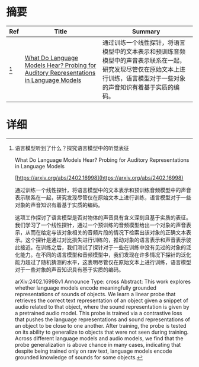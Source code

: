 # 摘要

| Ref | Title | Summary |
| --- | --- | --- |
| [^1] | [What Do Language Models Hear? Probing for Auditory Representations in Language Models](https://arxiv.org/abs/2402.16998) | 通过训练一个线性探针，将语言模型中的文本表示和预训练音频模型中的声音表示联系在一起，研究发现尽管仅在原始文本上进行训练，语言模型对于一些对象的声音知识有着基于实质的编码。 |

# 详细

[^1]: 语言模型听到了什么？探究语言模型中的听觉表征

    What Do Language Models Hear? Probing for Auditory Representations in Language Models

    [https://arxiv.org/abs/2402.16998](https://arxiv.org/abs/2402.16998)

    通过训练一个线性探针，将语言模型中的文本表示和预训练音频模型中的声音表示联系在一起，研究发现尽管仅在原始文本上进行训练，语言模型对于一些对象的声音知识有着基于实质的编码。

    

    这项工作探讨了语言模型是否对物体的声音具有含义深刻且基于实质的表征。我们学习了一个线性探针，通过一个预训练的音频模型给出一个对象的声音表示，从而在给定与该对象相关的音频片段的情况下检索出该对象的正确文本表示。这个探针是通过对比损失进行训练的，推动对象的语言表示和声音表示彼此接近。在训练之后，我们测试了探针对于一些在训练中没有见过的对象的泛化能力。在不同的语言模型和音频模型中，我们发现在许多情况下探针的泛化能力超过了随机猜测的水平，这表明尽管仅在原始文本上进行训练，语言模型对于一些对象的声音知识具有基于实质的编码。

    arXiv:2402.16998v1 Announce Type: cross  Abstract: This work explores whether language models encode meaningfully grounded representations of sounds of objects. We learn a linear probe that retrieves the correct text representation of an object given a snippet of audio related to that object, where the sound representation is given by a pretrained audio model. This probe is trained via a contrastive loss that pushes the language representations and sound representations of an object to be close to one another. After training, the probe is tested on its ability to generalize to objects that were not seen during training. Across different language models and audio models, we find that the probe generalization is above chance in many cases, indicating that despite being trained only on raw text, language models encode grounded knowledge of sounds for some objects.
    

